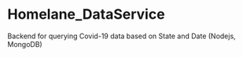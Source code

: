 # Homelane_DataService
Backend for querying Covid-19 data based on State and Date (Nodejs, MongoDB)
